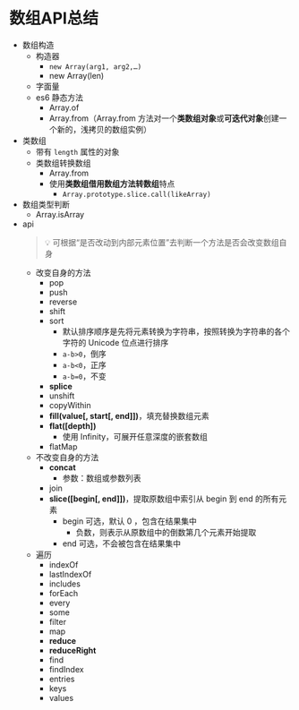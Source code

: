 # 数组API总结

- 数组构造
  - 构造器
    - `new Array(arg1, arg2,…)`
    - new Array(len)
  - 字面量
  - es6 静态方法
    - Array.of
    - Array.from（Array.from 方法对一个**类数组对象**或**可迭代对象**创建一个新的，浅拷贝的数组实例）
- 类数组
  - 带有 `length` 属性的对象
  - 类数组转换数组
    - Array.from
    - 使用**类数组借用数组方法转数组**特点
      - `Array.prototype.slice.call(likeArray)`
- 数组类型判断
  - Array.isArray
- api
  > 💡 可根据“是否改动到内部元素位置”去判断一个方法是否会改变数组自身
  - 改变自身的方法
    - pop
    - push
    - reverse
    - shift
    - sort
      - 默认排序顺序是先将元素转换为字符串，按照转换为字符串的各个字符的 Unicode 位点进行排序
      - `a-b>0`，倒序
      - `a-b<0`，正序
      - `a-b=0`，不变
    - **splice**
    - unshift
    - copyWithin
    - **fill(value[, start[, end]])**，填充替换数组元素
    - **flat([depth])**
      - 使用 Infinity，可展开任意深度的嵌套数组
    - flatMap
  - 不改变自身的方法
    - **concat**
      - 参数：数组或参数列表
    - join
    - **slice([begin[, end]])**，提取原数组中索引从 begin 到 end 的所有元素
      - begin 可选，默认 0 ，包含在结果集中
        - 负数，则表示从原数组中的倒数第几个元素开始提取
      - end 可选，不会被包含在结果集中
  - 遍历
    - indexOf
    - lastIndexOf
    - includes
    - forEach
    - every
    - some
    - filter
    - map
    - **reduce**
    - **reduceRight**
    - find
    - findIndex
    - entries
    - keys
    - values



